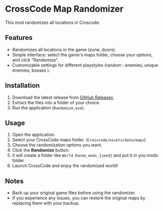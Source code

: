 # CrossCode Map Randomizer

This mod randomizes all locations in Croscode.

## Features
- Randomizes all locations in the game (zone, doors).
- Simple interface: select the game's maps folder, choose your options, and click "Randomize".
- Customizable settings for different playstyles (random : enemies, unique enemies, bosses ).

## Installation
1. Download the latest release from [GitHub Releases](#).
2. Extract the files into a folder of your choice.
3. Run the application (`Randomize.exe`).

## Usage
1. Open the application.
2. Select your CrossCode maps folder. (`Crosscode/assets/data/maps`)
3. Choose the randomization options you want.
4. Click the **Randomize** button.
5. it will create a folder like `World_Rando_mods_{seed}` and put it in you mods folder
7. Launch CrossCode and enjoy the randomized world!

## Notes
- Back up your original game files before using the randomizer.
- If you experience any issues, you can restore the original maps by replacing them with your backup.
